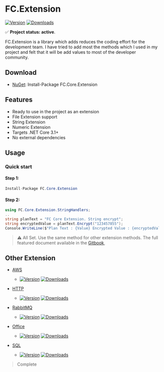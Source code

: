 # FC.Extension


[![Version](https://img.shields.io/nuget/v/FC.Core.Extension.svg)](https://www.nuget.org/packages/FC.Core.Extension/)
[![Downloads](https://img.shields.io/nuget/dt/FC.Core.Extension.svg)](https://www.nuget.org/packages/FC.Core.Extension/)


✅ **Project status: active**.

FC.Extension is a library which adds reduces the coding effort for the development team. I have tried to add most the methods which I used in my project and felt that it will be add values to most of the developer community.


## Download

- [NuGet](https://www.nuget.org/packages/FC.Core.Extension/): Install-Package FC.Core.Extension

## Features

- Ready to use in the project as an extension
- File Extension support
- String Extension
- Numeric Extension
- Targets .NET Core 3.1+
- No external dependencies

## Usage

### Quick start
#### Step 1:

```csharp
Install-Package FC.Core.Extension
```

#### Step 2:

```csharp
using FC.Core.Extension.StringHandlers;
..
string planText = "FC Core Extension. String encrypt";
string encryptedValue = planText.Encrypt("123457855");
Console.WriteLine($"Plan Text : {Value} Encrypted Value : {encryptedValue} Key : {Key}");

````

> ⚠️ All Set. Use the same method for other extension methods.
The full featured document available in the [Gitbook](https://app.gitbook.com/@sr-firecloud/s/fc-extension),
 

## Other Extension

- [AWS](https://www.nuget.org/packages/FC.Extension.AWS, "AWS Extension") 
	* [![Version](https://img.shields.io/nuget/v/FC.Core.Extension.svg)](https://www.nuget.org/packages/FC.Core.Extension/)
[![Downloads](https://img.shields.io/nuget/dt/FC.Core.Extension.svg)](https://www.nuget.org/packages/FC.Core.Extension/)

- [HTTP](https://www.nuget.org/packages/FC.Extension.HTTP/,"HTTP")
	* [![Version](https://img.shields.io/nuget/v/FC.Extension.HTTP.svg)](https://www.nuget.org/packages/FC.Extension.HTTP/)
[![Downloads](https://img.shields.io/nuget/dt/FC.Extension.HTTP.svg)](https://www.nuget.org/packages/FC.Extension.HTTP/)

- [RabbitMQ](https://www.nuget.org/packages/FC.Extension.RabbitMQ/,"RabbitMQ")
	* [![Version](https://img.shields.io/nuget/v/FC.Extension.RabbitMQ.svg)](https://www.nuget.org/packages/FC.Extension.RabbitMQ/)
[![Downloads](https://img.shields.io/nuget/dt/FC.Extension.RabbitMQ.svg)](https://www.nuget.org/packages/FC.Extension.RabbitMQ/)

- [Office](https://www.nuget.org/packages/FC.Extension.Office/,"Office")
	* [![Version](https://img.shields.io/nuget/v/FC.Extension.Office.svg)](https://www.nuget.org/packages/FC.Extension.Office/)
[![Downloads](https://img.shields.io/nuget/dt/FC.Extension.Office.svg)](https://www.nuget.org/packages/FC.Extension.Office/)

- [SQL](https://www.nuget.org/packages/FC.Extension.SQL/,"SQL")
	* [![Version](https://img.shields.io/nuget/v/FC.Extension.SQL.svg)](https://www.nuget.org/packages/FC.Extension.SQL/)
[![Downloads](https://img.shields.io/nuget/dt/FC.Extension.SQL.svg)](https://www.nuget.org/packages/FFC.Extension.SQL/)

>Complete